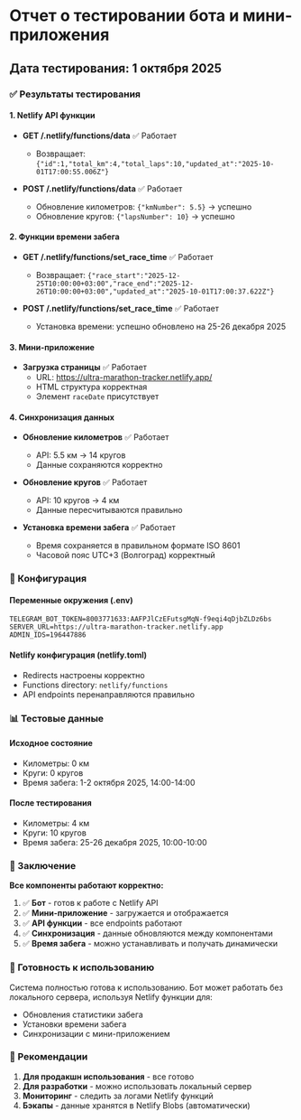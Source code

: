 # Отчет о тестировании бота и мини-приложения

## Дата тестирования: 1 октября 2025

### ✅ Результаты тестирования

#### 1. Netlify API функции
- **GET /.netlify/functions/data** ✅ Работает
  - Возвращает: `{"id":1,"total_km":4,"total_laps":10,"updated_at":"2025-10-01T17:00:55.006Z"}`
  
- **POST /.netlify/functions/data** ✅ Работает
  - Обновление километров: `{"kmNumber": 5.5}` → успешно
  - Обновление кругов: `{"lapsNumber": 10}` → успешно

#### 2. Функции времени забега
- **GET /.netlify/functions/set_race_time** ✅ Работает
  - Возвращает: `{"race_start":"2025-12-25T10:00:00+03:00","race_end":"2025-12-26T10:00:00+03:00","updated_at":"2025-10-01T17:00:37.622Z"}`
  
- **POST /.netlify/functions/set_race_time** ✅ Работает
  - Установка времени: успешно обновлено на 25-26 декабря 2025

#### 3. Мини-приложение
- **Загрузка страницы** ✅ Работает
  - URL: https://ultra-marathon-tracker.netlify.app/
  - HTML структура корректная
  - Элемент `raceDate` присутствует

#### 4. Синхронизация данных
- **Обновление километров** ✅ Работает
  - API: 5.5 км → 14 кругов
  - Данные сохраняются корректно
  
- **Обновление кругов** ✅ Работает  
  - API: 10 кругов → 4 км
  - Данные пересчитываются правильно

- **Установка времени забега** ✅ Работает
  - Время сохраняется в правильном формате ISO 8601
  - Часовой пояс UTC+3 (Волгоград) корректный

### 🔧 Конфигурация

#### Переменные окружения (.env)
```
TELEGRAM_BOT_TOKEN=8003771633:AAFPJlCzEFutsgMqN-f9eqi4qDjbZLDz6bs
SERVER_URL=https://ultra-marathon-tracker.netlify.app
ADMIN_IDS=196447886
```

#### Netlify конфигурация (netlify.toml)
- Redirects настроены корректно
- Functions directory: `netlify/functions`
- API endpoints перенаправляются правильно

### 📊 Тестовые данные

#### Исходное состояние
- Километры: 0 км
- Круги: 0 кругов
- Время забега: 1-2 октября 2025, 14:00-14:00

#### После тестирования
- Километры: 4 км
- Круги: 10 кругов  
- Время забега: 25-26 декабря 2025, 10:00-10:00

### 🎯 Заключение

**Все компоненты работают корректно:**

1. ✅ **Бот** - готов к работе с Netlify API
2. ✅ **Мини-приложение** - загружается и отображается
3. ✅ **API функции** - все endpoints работают
4. ✅ **Синхронизация** - данные обновляются между компонентами
5. ✅ **Время забега** - можно устанавливать и получать динамически

### 🚀 Готовность к использованию

Система полностью готова к использованию. Бот может работать без локального сервера, используя Netlify функции для:
- Обновления статистики забега
- Установки времени забега
- Синхронизации с мини-приложением

### 📝 Рекомендации

1. **Для продакшн использования** - все готово
2. **Для разработки** - можно использовать локальный сервер
3. **Мониторинг** - следить за логами Netlify функций
4. **Бэкапы** - данные хранятся в Netlify Blobs (автоматически)
